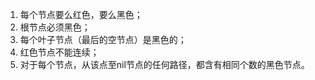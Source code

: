 1. 每个节点要么红色，要么黑色；
2. 根节点必须黑色；
3. 每个叶子节点（最后的空节点）是黑色的；
4. 红色节点不能连续；
5. 对于每个节点，从该点至nil节点的任何路径，都含有相同个数的黑色节点。